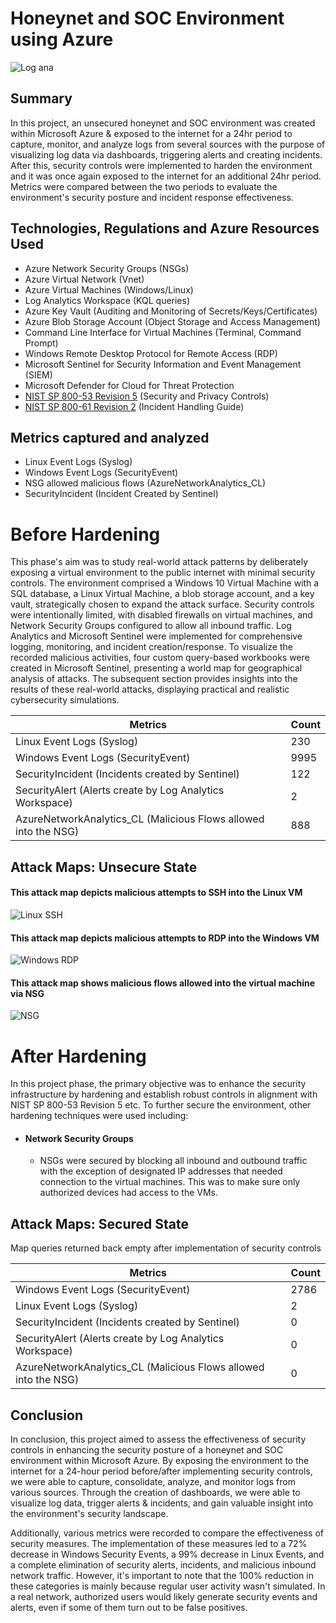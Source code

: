 # Honeynet and SOC Environment using Azure

![Log ana](https://github.com/emeka789/SiemLab/assets/99328320/5e785f6b-fa0e-4a5e-be95-69e9777b7299)

## Summary

In this project, an unsecured honeynet and SOC environment was created within Microsoft Azure & exposed to the internet for a 24hr period to capture, monitor, and analyze logs from several sources with the purpose of visualizing log data via dashboards, triggering alerts and creating incidents. After this, security controls were implemented to harden the environment and it was once again exposed to the internet for an additional 24hr period. Metrics were compared between the two periods to evaluate the environment's security posture and incident response effectiveness.

## Technologies, Regulations and Azure Resources Used
- Azure Network Security Groups (NSGs)
- Azure Virtual Network (Vnet)
- Azure Virtual Machines (Windows/Linux)
- Log Analytics Workspace (KQL queries)
- Azure Key Vault (Auditing and Monitoring of Secrets/Keys/Certificates) 
- Azure Blob Storage Account (Object Storage and Access Management)
- Command Line Interface for Virtual Machines (Terminal, Command Prompt)
- Windows Remote Desktop Protocol for Remote Access (RDP)
- Microsoft Sentinel for Security Information and Event Management (SIEM)
- Microsoft Defender for Cloud for Threat Protection
- [NIST SP 800-53 Revision 5](https://csrc.nist.gov/pubs/sp/800/53/r5/upd1/final)  (Security and Privacy Controls)
- [NIST SP 800-61 Revision 2](https://www.nist.gov/privacy-framework/nist-sp-800-61) (Incident Handling Guide)


## Metrics captured and analyzed

- Linux Event Logs (Syslog)
- Windows Event Logs (SecurityEvent)
- NSG allowed malicious flows (AzureNetworkAnalytics_CL)
- SecurityIncident (Incident Created by Sentinel)


# Before Hardening

This phase's aim was to study real-world attack patterns by deliberately exposing a virtual environment to the public internet with minimal security controls. The environment comprised a Windows 10 Virtual Machine with a SQL database, a Linux Virtual Machine, a blob storage account, and a key vault, strategically chosen to expand the attack surface. Security controls were intentionally limited, with disabled firewalls on virtual machines, and Network Security Groups configured to allow all inbound traffic. Log Analytics and Microsoft Sentinel were implemented for comprehensive logging, monitoring, and incident creation/response. To visualize the recorded malicious activities, four custom query-based workbooks were created in Microsoft Sentinel, presenting a world map for geographical analysis of attacks. The subsequent section provides insights into the results of these real-world attacks, displaying practical and realistic cybersecurity simulations.

| Metrics  | Count |
| ------------- | ------------- |
| Linux Event Logs (Syslog)  |  230 |
| Windows Event Logs (SecurityEvent)  | 9995  |
| SecurityIncident (Incidents created by Sentinel) |  122 |
| SecurityAlert (Alerts create by Log Analytics Workspace)  | 2  |
| AzureNetworkAnalytics_CL (Malicious Flows allowed into the NSG)  | 888  |


## Attack Maps: Unsecure State

#### This attack map depicts malicious attempts to SSH into the Linux VM
![Linux SSH](https://github.com/emeka789/emeka789/assets/99328320/15323529-2c39-457c-9bc5-39d00deb1c1d)

#### This attack map depicts malicious attempts to RDP into the Windows VM
![Windows RDP](https://github.com/emeka789/emeka789/assets/99328320/5c4683eb-2e66-4ccb-ad25-4fc4922491b0)

#### This attack map shows malicious flows allowed into the virtual machine via NSG
![NSG](https://github.com/emeka789/emeka789/assets/99328320/ce49c11a-78a6-41be-9fad-be8bb0524ebc)

# After Hardening
In this project phase, the primary objective was to enhance the security infrastructure by hardening and establish robust controls in alignment with NIST SP 800-53 Revision 5 etc.
To further secure the environment, other hardening techniques were used including:
- #### Network Security Groups
  - NSGs were secured by blocking all inbound and outbound traffic with the exception of designated IP addresses that needed connection to the virtual machines. This was to make sure only authorized devices had access to the VMs.

## Attack Maps: Secured State
  Map queries returned back empty after implementation of security controls
  
| Metrics  | Count |
| ------------- | ------------- |
| Windows Event Logs (SecurityEvent)  |  2786 |
| Linux Event Logs (Syslog)  | 2  |
| SecurityIncident (Incidents created by Sentinel) |  0 |
| SecurityAlert (Alerts create by Log Analytics Workspace)  | 0  |
| AzureNetworkAnalytics_CL (Malicious Flows allowed into the NSG)  | 0  |  

## Conclusion
In conclusion, this project aimed to assess the effectiveness of security controls in enhancing the security posture of a honeynet and SOC environment within Microsoft Azure. By exposing the environment to the internet for a 24-hour period before/after implementing security controls, we were able to capture, consolidate, analyze, and monitor logs from various sources. Through the creation of dashboards, we were able to visualize log data, trigger alerts & incidents, and gain valuable insight into the environment's security landscape. 

Additionally, various metrics were recorded to compare the effectiveness of security measures. The implementation of these measures led to a 72% decrease in Windows Security Events, a 99% decrease in Linux Events, and a complete elimination of security alerts, incidents, and malicious inbound network traffic. However, it's important to note that the 100% reduction in these categories is mainly because regular user activity wasn't simulated. In a real network, authorized users would likely generate security events and alerts, even if some of them turn out to be false positives.




